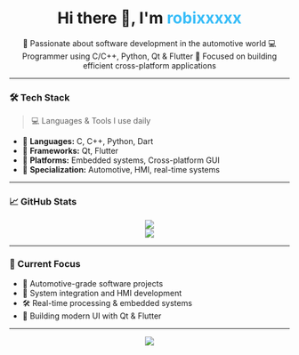 <h1 align="center">Hi there 👋, I'm <span style="color:#38BDF8;">robixxxxx</span></h1>

<p align="center">
🚗 Passionate about software development in the automotive world  
💻 Programmer using C/C++, Python, Qt & Flutter  
📍 Focused on building efficient cross-platform applications  
</p>

---
<!--
<p align="center">
  <img src="https://readme-typing-svg.herokuapp.com?font=Fira+Code&duration=2500&pause=1000&center=true&vCenter=true&width=435&lines=Passionate+Automotive+Programmer;C%2FC%2B%2B+%7C+Python+%7C+Qt+%7C+Flutter;Loves+building+clean+and+efficient+code" alt="Typing SVG" />
</p>

---
-->
### 🛠️ Tech Stack

> 💻 Languages & Tools I use daily

- 🔹 **Languages:** C, C++, Python, Dart  
- 🔹 **Frameworks:** Qt, Flutter  
- 🔹 **Platforms:** Embedded systems, Cross-platform GUI  
- 🔹 **Specialization:** Automotive, HMI, real-time systems

---

### 📈 GitHub Stats

<p align="center">
  <img src="https://github-readme-stats.vercel.app/api?username=robixxxxx&show_icons=true&theme=tokyonight" />
  <br />
  <img src="https://github-readme-stats.vercel.app/api/top-langs/?username=robixxxxx&layout=compact&theme=tokyonight" />
</p>

---

### 🚀 Current Focus

- 🔧 Automotive-grade software projects  
- 🧩 System integration and HMI development  
- 🛠️ Real-time processing & embedded systems  
- 📱 Building modern UI with Qt & Flutter

---

<p align="center">
  <img src="https://capsule-render.vercel.app/api?type=waving&color=0:38BDF8,100:0F172A&height=100&section=footer"/>
</p>
